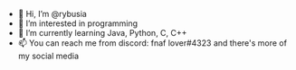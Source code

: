 - 👋 Hi, I’m @rybusia
- 👀 I’m interested in programming
- 🌱 I’m currently learning Java, Python, C, C++
- 📫 You can reach me from discord: fnaf lover#4323 and there's more of my social media

<!---
rybusia/rybusia is a ✨ special ✨ repository because its `README.md` (this file) appears on her GitHub profile.
You can click the Preview link to take a look at your changes.
--->
